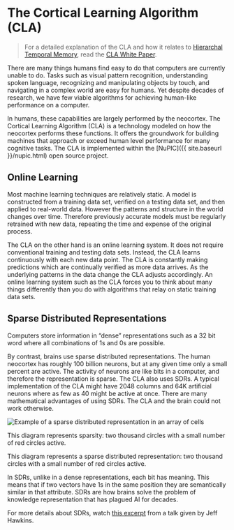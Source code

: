 
# The Cortical Learning Algorithm (CLA)

> For a detailed explanation of the CLA and how it relates to [Hierarchal Temporal Memory](http://en.wikipedia.org/wiki/Hierarchical_temporal_memory), read the [CLA White Paper](cla-white-paper.html).

There are many things humans find easy to do that computers are currently unable to do. Tasks such as visual pattern recognition, understanding spoken language, recognizing and manipulating objects by touch, and navigating in a complex world are easy for humans. Yet despite decades of research, we have few viable algorithms for achieving human-like performance on a computer.

In humans, these capabilities are largely performed by the neocortex. The Cortical Learning Algorithm (CLA) is a technology modeled on how the neocortex performs these functions. It offers the groundwork for building machines that approach or exceed human level performance for many cognitive tasks. The CLA is implemented within the [NuPIC]({{ site.baseurl }}/nupic.html) open source project.

## Online Learning

Most machine learning techniques are relatively static.  A model is constructed from a training data set, verified on a testing data set, and then applied to real-world data. However the patterns and structure in the world changes over time. Therefore previously accurate models must be regularly retrained with new data, repeating the time and expense of the original process.

The CLA on the other hand is an online learning system.  It does not require conventional training and testing data sets. Instead, the CLA learns continuously with each new data point.  The CLA is constantly making predictions which are continually verified as more data arrives.  As the underlying patterns in the data change the CLA adjusts accordingly.  An online learning system such as the CLA forces you to think about many things differently than you do with algorithms that relay on static training data sets.

## Sparse Distributed Representations

Computers store information in “dense” representations such as a 32 bit word where all combinations of 1s and 0s are possible.

By contrast, brains use sparse distributed representations. The human neocortex has roughly 100 billion neurons, but at any given time only a small percent are active. The activity of neurons are like bits in a computer, and therefore the representation is sparse.  The CLA also uses SDRs.  A typical implementation of the CLA might have 2048 columns and 64K artificial neurons where as few as 40 might be active at once.  There are many mathematical advantages of using SDRs.  The CLA and the brain could not work otherwise.

<div class="image-wrapper">
  <img alt="Example of a sparse distributed representation in an array of cells" src="{{ site.baseurl }}/images/sdr.png" />
  <p>This diagram represents sparsity: two thousand circles with a small number of red circles active.</p>
</div>

This diagram represents a sparse distributed representation: two thousand circles with a small number of red circles active.

In SDRs, unlike in a dense representations, each bit has meaning. This means that if two vectors have 1s in the same position they are semantically similar in that attribute. SDRs are how brains solve the problem of knowledge representation that has plagued AI for decades.

For more details about SDRs, watch <a href="http://www.youtube.com/watch?v=t6NcTdXxVeo" rel="prettyPhoto" title="">this excerpt</a> from a talk given by Jeff Hawkins.
